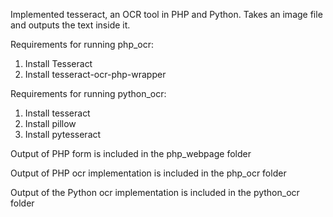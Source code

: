Implemented tesseract, an OCR tool in PHP and Python. Takes an image file and outputs the text inside it.


Requirements for running php_ocr:

1. Install Tesseract
2. Install tesseract-ocr-php-wrapper

Requirements for running python_ocr:

1. Install tesseract
2. Install pillow
3. Install pytesseract


Output of PHP form is included in the php_webpage folder

Output of PHP ocr implementation is included in the php_ocr folder

Output of the Python ocr implementation is included in the python_ocr folder
